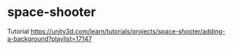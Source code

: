# space-shooter
Tutorial 
https://unity3d.com/learn/tutorials/projects/space-shooter/adding-a-background?playlist=17147
